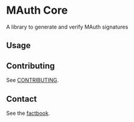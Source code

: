 # MAuth Core

A library to generate and verify MAuth signatures

## Usage


## Contributing
See [CONTRIBUTING](CONTRIBUTING.md).

## Contact
See the [factbook](factbook.yaml).
